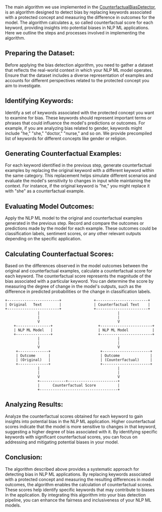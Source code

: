 The main algorithm we use implemented in the [CounterfactualBiasDetector](../biaslyze/bias_detectors/counterfactual_biasdetector/), is an algorithm designed to detect bias by replacing keywords associated with a protected concept and measuring the difference in outcomes for the model. The algorithm calculates a, so called counterfactual score for each keyword, providing insights into potential biases in NLP ML applications. Here we outline the steps and processes involved in implementing the algorithm.

## Preparing the Dataset:
Before applying the bias detection algorithm, you need to gather a dataset that reflects the real-world context in which your NLP ML model operates. Ensure that the dataset includes a diverse representation of examples and accounts for different perspectives related to the protected concept you aim to investigate.

## Identifying Keywords:
Identify a set of keywords associated with the protected concept you want to examine for bias. These keywords should represent important terms or phrases that could influence the model's predictions or outcomes. For example, if you are analyzing bias related to gender, keywords might include "he," "she," "doctor," "nurse," and so on. We provide precompiled list of keywords for different concepts like gender or religion.

## Generating Counterfactual Examples:
For each keyword identified in the previous step, generate counterfactual examples by replacing the original keyword with a different keyword within the same category. This replacement helps simulate different scenarios and evaluate the model's sensitivity to changes in input while maintaining the context. For instance, if the original keyword is "he," you might replace it with "she" as a counterfactual example.

## Evaluating Model Outcomes:
Apply the NLP ML model to the original and counterfactual examples generated in the previous step. Record and compare the outcomes or predictions made by the model for each example. These outcomes could be classification labels, sentiment scores, or any other relevant outputs depending on the specific application.

## Calculating Counterfactual Scores:
Based on the differences observed in the model outcomes between the original and counterfactual examples, calculate a counterfactual score for each keyword. The counterfactual score represents the magnitude of the bias associated with a particular keyword. You can determine the score by measuring the degree of change in the model's outputs, such as the difference in predicted probabilities or the change in classification labels.

    +------------------------+               +------------------------+
    | Original   Text        |               | Counterfactual Text    |
    +------------------------+               +------------------------+
                   |                                    |
                   |                                    |
                   V                                    V
        +----------------+                     +------------------------+
        | NLP ML Model   |                     | NLP ML Model           |
        +----------------+                     +------------------------+
                   |                                    |
                   |                                    |
                   V                                    V
         +--------------+                       +----------------------+
         | Outcome      |                       | Outcome              |
         | (Original)   |                       | (Counterfactual)     |
         +--------------+                       +----------------------+
                   |                                    |
                   |                                    |
                   V                                    V
                   +------------+-----------------------+
                   |      Counterfactual Score          |
                   +------------------------------------+


## Analyzing Results:
Analyze the counterfactual scores obtained for each keyword to gain insights into potential bias in the NLP ML application. Higher counterfactual scores indicate that the model is more sensitive to changes in that keyword, suggesting a higher degree of bias associated with it. By identifying specific keywords with significant counterfactual scores, you can focus on addressing and mitigating potential biases in your model.

## Conclusion:
The algorithm described above provides a systematic approach for detecting bias in NLP ML applications. By replacing keywords associated with a protected concept and measuring the resulting differences in model outcomes, the algorithm enables the calculation of counterfactual scores. These scores help identify specific keywords that may contribute to biases in the application. By integrating this algorithm into your bias detection pipeline, you can enhance the fairness and inclusiveness of your NLP ML models.